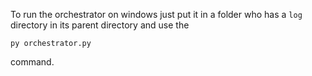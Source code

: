 To run the orchestrator on windows just put it in a folder who has a `log`
directory in its parent directory and use the

```
py orchestrator.py
```

command.
